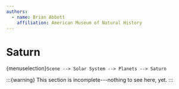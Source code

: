 ```yaml
---
authors:
  - name: Brian Abbott
    affiliation: American Museum of Natural History
---
```



# Saturn

{menuselection}`Scene --> Solar System --> Planets --> Saturn`


:::{warning}
This section is incomplete---nothing to see here, yet.
:::




